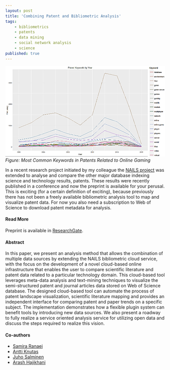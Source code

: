 ```yaml
---
layout: post
title: 'Combining Patent and Bibliometric Analysis'
tags:
    - bibliometrics
    - patents
    - data mining
    - social network analysis
    - science
published: true
---
```


![Figure: Most Common Keywords in Patents Related to Online Gaming](/assets/img/2016-07-06-patent-bibliometric-analysis.png)
*Figure: Most Common Keywords in Patents Related to Online Gaming*

In a recent research project initiated by my colleague the [NAILS project](http://nailsproject.net) was extended to analyse and compare the other major database indexing science and technology results, patents. These results were recently published in a conference and now the preprint is available for your perusal. This is exciting (for a certain definition of exciting), because previously there has not been a freely available bibliometric analysis tool to map and visualize patent data. For now you also need a subscription to Web of Science to download patent metadata for analysis.

#### Read More
Preprint is available in [ResearchGate](https://www.researchgate.net/publication/304898416_Cloud-based_Patent_and_Paper_Analysis_Tool_for_Comparative_Analysis_of_Research).

#### Abstract
In this paper, we present an analysis method that allows the combination of multiple data sources by extending the NAILS bibliometric cloud service, with the focus on the development of a novel cloud-based online infrastructure that enables the user to compare scientific literature and patent data related to a particular technology domain. This cloud-based tool leverages meta-data analysis and text-mining techniques to visualize the semi-structured patent and journal articles data stored on Web of Science database. The designed cloud-based tool can automate the process of patent landscape visualization, scientific literature mapping and provides an independent interface for comparing patent and paper trends on a specific subject. The implementation demonstrates how a flexible plugin system can benefit tools by introducing new data sources. We also present a roadway to fully realize a service oriented analysis service for utilizing open data and discuss the steps required to realize this vision.

#### Co-authors
* [Samira Ranaei](https://twitter.com/samiraranaei)
* [Antti Knutas](https://twitter.com/aknutas)
* [Juho Salminen](https://twitter.com/juho_salminen)
* [Arash Hajikhani](https://twitter.com/arash_hajikhani)